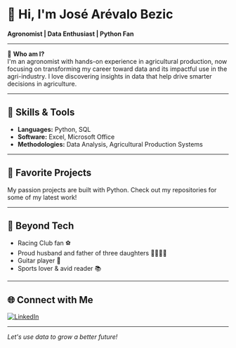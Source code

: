 # 👋 Hi, I'm José Arévalo Bezic

**Agronomist | Data Enthusiast | Python Fan**

---

🌾 **Who am I?**  
I'm an agronomist with hands-on experience in agricultural production, now focusing on transforming my career toward data and its impactful use in the agri-industry. I love discovering insights in data that help drive smarter decisions in agriculture.

---

## 🚀 Skills & Tools

- **Languages:** Python, SQL
- **Software:** Excel, Microsoft Office
- **Methodologies:** Data Analysis, Agricultural Production Systems

---

## 🐍 Favorite Projects

My passion projects are built with Python.
Check out my repositories for some of my latest work!

---

## 🌱 Beyond Tech

- Racing Club fan ⚽️
- Proud husband and father of three daughters 👨‍👩‍👧‍👧
- Guitar player 🎸
- Sports lover & avid reader 📚

---

## 🌐 Connect with Me

[![LinkedIn](https://img.shields.io/badge/-LinkedIn-blue?logo=linkedin&logoColor=white&style=flat)](https://www.linkedin.com/in/jarevalo-bezic/)

---

*Let's use data to grow a better future!*
